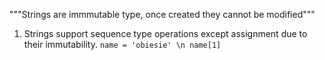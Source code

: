 """Strings are immmutable type, once created they cannot be modified"""
1. Strings  support sequence type operations except assignment due to their immutability.
`
name = 'obiesie' \n
name[1]
`
